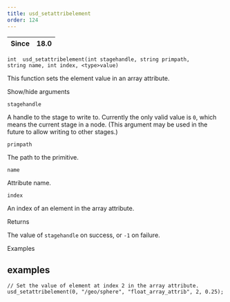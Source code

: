 ```yaml
---
title: usd_setattribelement
order: 124
---
```

| Since | 18.0 |
| --- | --- |

`int  usd_setattribelement(int stagehandle, string primpath, string name, int index, <type>value)`

This function sets the element value in an array attribute.

Show/hide arguments

`stagehandle`

A handle to the stage to write to. Currently the only valid value is `0`, which means the current stage in a node. (This argument may be used in the future to allow writing to other stages.)

`primpath`

The path to the primitive.

`name`

Attribute name.

`index`

An index of an element in the array attribute.

Returns

The value of `stagehandle` on success, or `-1` on failure.

Examples

## examples

```vex
// Set the value of element at index 2 in the array attribute.
usd_setattribelement(0, "/geo/sphere", "float_array_attrib", 2, 0.25);

```
